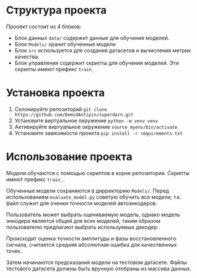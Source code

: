 # Структура проекта

Прооект состоит из 4 блоков:

+ Блок данных `data/` содержит данные для обучения моделей.
+ Блок `Models/` хранит обученные модели
+ Блок `src` используется для создания датасетов и вычисления метрик качества.
+ Блок управления содержит скрипты для обучения моделей. Эти скрипты имеют префикс `train_`

# Установка проекта

1) Склонируйте репозиторий `git clone https://github.com/DemidAntipin/superdarn.git`
2) Установите виртуальное окружение `python -m venv venv`
3) Активируйте виртуальное окружение `source myenv/bin/activate`
4) Установите зависимости проекта `pip install -r requirements.txt`

# Использование проекта

Модели обучаются с помощью скриптов в корне репозитория. Скрипты имеют префикс `train_`.

Обученные модели сохраняются в дирректорию `Models/`. Перед использованием `evaluate_model.py` советую обучить все модели, т.к. файл служит для оченки точности моделей автоэнкодеров.

Пользователь может выбрать оцениваемую модель, однако модель энкодера является общей для всех моделей, таким образом пользователю предлагают выбрать используемых декодер.

Происходит оценка точности амплитуды и фазы восстановленного сигнала, считается средняя абсолютная ошибка для качественных точек.

Затем начинаются предсказания модели на тестовом датасете. Файлы тестового датасета должны быть вручную отобраны из массива данных.
